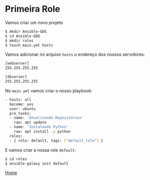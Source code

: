 # Primeira Role
Vamos criar um novo projeto

```bash
$ mkdir Ansible-GDG
$ cd Ansible-GDG
$ mkdir roles
$ touch main.yml hosts
```
Vamos adicionar no arquivo `hosts` o endereço dos nossos servidores:
```bash
[webserver]
255.255.255.255

[dbserver]
255.255.255.255
```
No `main.yml` vamos criar o nosso playbook:
```bash
- hosts: all
  become: yes
  user: ubuntu
  pre_tasks:
  - name: 'Atualizando Repositórios'
    raw: apt update
  - name: 'Instalando Python'
    raw: apt install -y python
  roles:
  - { role: default, tags: ["default_role"] }
```
E vamos criar a nossa role `default`:
```bash
$ cd roles
$ ansible-galaxy init default
```

[Home](/README.md)